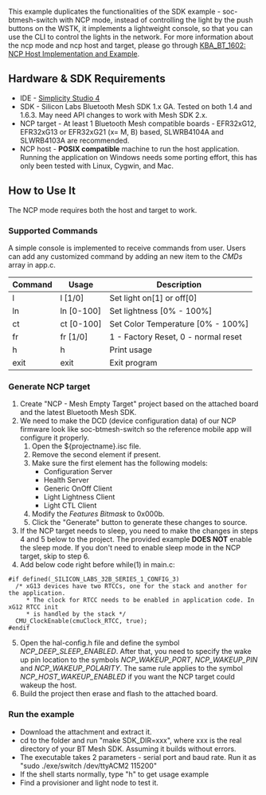 This example duplicates the functionalities of the SDK example - soc-btmesh-switch with NCP mode, instead of controlling the light by the push buttons on the WSTK, it implements a lightweight console, so that you can use the CLI to control the lights in the network. For more information about the ncp mode and ncp host and target, please go through [KBA_BT_1602: NCP Host Implementation and Example](https://www.silabs.com/community/wireless/bluetooth/knowledge-base.entry.html/2018/01/18/ncp_host_implementat-PEsT).

Hardware & SDK Requirements
---------------------------

-   IDE - [Simplicity Studio 4](http://www.silabs.com/products/mcu/Pages/simplicity-studio.aspx)
-   SDK - Silicon Labs Bluetooth Mesh SDK 1.x GA. Tested on both 1.4 and 1.6.3. May need API changes to work with Mesh SDK 2.x.
-   NCP target - At least 1 Bluetooth Mesh compatible boards - EFR32xG12, EFR32xG13 or EFR32xG21 (x= M, B) based, SLWRB4104A and SLWRB4103A are recommended.
-   NCP host - **POSIX compatible** machine to run the host application. Running the application on Windows needs some porting effort, this has only been tested with Linux, Cygwin, and Mac.

How to Use It
-------------

The NCP mode requires both the host and target to work.

### Supported Commands

A simple console is implemented to receive commands from user. Users can add any customized command by adding an new item to the *CMDs* array in app.c.

| Command | Usage | Description |
| --- | --- | --- |
| l | l [1/0] | Set light on[1] or off[0] |
| ln | ln [0-100] | Set lightness [0% - 100%] |
| ct | ct [0-100] | Set Color Temperature [0% - 100%] |
| fr | fr [1/0] | 1 - Factory Reset, 0 - normal reset |
| h | h | Print usage |
| exit | exit | Exit program |

### Generate NCP target

1.  Create "NCP - Mesh Empty Target" project based on the attached board and the latest Bluetooth Mesh SDK.
2.  We need to make the DCD (device configuration data) of our NCP firmware look like soc-btmesh-switch so the reference mobile app will configure it properly.
    1. Open the ${projectname}.isc file.
    2. Remove the second element if present.
    3. Make sure the first element has the following models:
         * Configuration Server
         * Health Server
         * Generic OnOff Client
         * Light Lightness Client
         * Light CTL Client
    4. Modify the *Features Bitmask* to 0x000b.
    5. Click the "Generate" button to generate these changes to source.
3.  If the NCP target needs to sleep, you need to make the changes in steps 4 and 5 below to the project. The provided example **DOES NOT** enable the sleep mode. If you don't need to enable sleep mode in the NCP target, skip to step 6.
4.  Add below code right before while(1) in main.c:

```
#if defined(_SILICON_LABS_32B_SERIES_1_CONFIG_3)
  /* xG13 devices have two RTCCs, one for the stack and another for the application.
     * The clock for RTCC needs to be enabled in application code. In xG12 RTCC init
     * is handled by the stack */
  CMU_ClockEnable(cmuClock_RTCC, true);
#endif

```

5.  Open the hal-config.h file and define the symbol *NCP_DEEP_SLEEP_ENABLED*. After that, you need to specify the wake up pin location to the symbols *NCP_WAKEUP_PORT*, *NCP_WAKEUP_PIN* and *NCP_WAKEUP_POLARITY*. The same rule applies to the symbol *NCP_HOST_WAKEUP_ENABLED* if you want the NCP target could wakeup the host.
6.  Build the project then erase and flash to the attached board.

### Run the example

-   Download the attachment and extract it.
-   cd to the folder and run "make SDK_DIR=xxx", where xxx is the real directory of your BT Mesh SDK. Assuming it builds without errors.
-   The executable takes 2 parameters - serial port and baud rate. Run it as "sudo ./exe/switch /dev/ttyACM2 115200"
-   If the shell starts normally, type "h" to get usage example
-   Find a provisioner and light node to test it.
